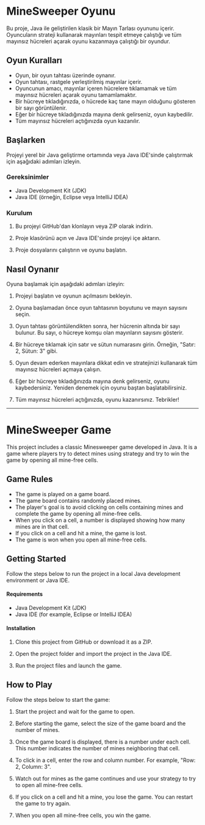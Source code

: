 # MineSweeper Oyunu

Bu proje, Java ile geliştirilen klasik bir Mayın Tarlası oyununu içerir. Oyuncuların strateji kullanarak mayınları tespit etmeye çalıştığı ve tüm mayınsız hücreleri açarak oyunu kazanmaya çalıştığı bir oyundur.

## Oyun Kuralları

- Oyun, bir oyun tahtası üzerinde oynanır.
- Oyun tahtası, rastgele yerleştirilmiş mayınlar içerir.
- Oyuncunun amacı, mayınlar içeren hücrelere tıklamamak ve tüm mayınsız hücreleri açarak oyunu tamamlamaktır.
- Bir hücreye tıkladığınızda, o hücrede kaç tane mayın olduğunu gösteren bir sayı görüntülenir.
- Eğer bir hücreye tıkladığınızda mayına denk gelirseniz, oyun kaybedilir.
- Tüm mayınsız hücreleri açtığınızda oyun kazanılır.

## Başlarken

Projeyi yerel bir Java geliştirme ortamında veya Java IDE'sinde çalıştırmak için aşağıdaki adımları izleyin.

### Gereksinimler

- Java Development Kit (JDK)
- Java IDE (örneğin, Eclipse veya IntelliJ IDEA)

### Kurulum

1. Bu projeyi GitHub'dan klonlayın veya ZIP olarak indirin.

2. Proje klasörünü açın ve Java IDE'sinde projeyi içe aktarın.

3. Proje dosyalarını çalıştırın ve oyunu başlatın.

## Nasıl Oynanır

Oyuna başlamak için aşağıdaki adımları izleyin:

1. Projeyi başlatın ve oyunun açılmasını bekleyin.

2. Oyuna başlamadan önce oyun tahtasının boyutunu ve mayın sayısını seçin.

3. Oyun tahtası görüntülendikten sonra, her hücrenin altında bir sayı bulunur. Bu sayı, o hücreye komşu olan mayınların sayısını gösterir.

4. Bir hücreye tıklamak için satır ve sütun numarasını girin. Örneğin, "Satır: 2, Sütun: 3" gibi.

5. Oyun devam ederken mayınlara dikkat edin ve stratejinizi kullanarak tüm mayınsız hücreleri açmaya çalışın.

6. Eğer bir hücreye tıkladığınızda mayına denk gelirseniz, oyunu kaybedersiniz. Yeniden denemek için oyunu baştan başlatabilirsiniz.

7. Tüm mayınsız hücreleri açtığınızda, oyunu kazanırsınız. Tebrikler!

------------------------------------------------------------------------------------------------------------------------------------------------------------------------------------------

# MineSweeper Game

This project includes a classic Minesweeper game developed in Java. It is a game where players try to detect mines using strategy and try to win the game by opening all mine-free cells.

## Game Rules

- The game is played on a game board.
- The game board contains randomly placed mines.
- The player's goal is to avoid clicking on cells containing mines and complete the game by opening all mine-free cells.
- When you click on a cell, a number is displayed showing how many mines are in that cell.
- If you click on a cell and hit a mine, the game is lost.
- The game is won when you open all mine-free cells.

## Getting Started

Follow the steps below to run the project in a local Java development environment or Java IDE.

#### Requirements

- Java Development Kit (JDK)
- Java IDE (for example, Eclipse or IntelliJ IDEA)

#### Installation

1. Clone this project from GitHub or download it as a ZIP.

2. Open the project folder and import the project in the Java IDE.

3. Run the project files and launch the game.

## How to Play

Follow the steps below to start the game:

1. Start the project and wait for the game to open.

2. Before starting the game, select the size of the game board and the number of mines.

3. Once the game board is displayed, there is a number under each cell. This number indicates the number of mines neighboring that cell.

4. To click in a cell, enter the row and column number. For example, "Row: 2, Column: 3".

5. Watch out for mines as the game continues and use your strategy to try to open all mine-free cells.

6. If you click on a cell and hit a mine, you lose the game. You can restart the game to try again.

7. When you open all mine-free cells, you win the game.
